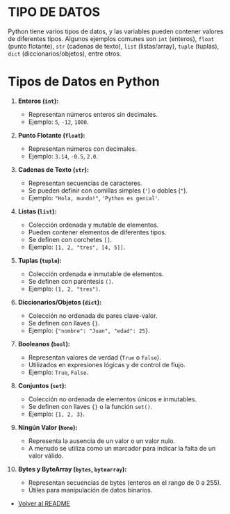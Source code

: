 # TIPO DE DATOS

Python tiene varios tipos de datos, y las variables pueden contener valores de diferentes tipos. Algunos ejemplos comunes son `int` (enteros), `float` (punto flotante), `str` (cadenas de texto), `list` (listas/array), `tuple` (tuplas), `dict` (diccionarios/objetos), entre otros.

# Tipos de Datos en Python

1. **Enteros (`int`):**
   - Representan números enteros sin decimales.
   - Ejemplo: `5`, `-12`, `1000`.

2. **Punto Flotante (`float`):**
   - Representan números con decimales.
   - Ejemplo: `3.14`, `-0.5`, `2.0`.

3. **Cadenas de Texto (`str`):**
   - Representan secuencias de caracteres.
   - Se pueden definir con comillas simples (`'`) o dobles (`"`).
   - Ejemplo: `"Hola, mundo!"`, `'Python es genial'`.

4. **Listas (`list`):**
   - Colección ordenada y mutable de elementos.
   - Pueden contener elementos de diferentes tipos.
   - Se definen con corchetes `[]`.
   - Ejemplo: `[1, 2, "tres", [4, 5]]`.

5. **Tuplas (`tuple`):**
   - Colección ordenada e inmutable de elementos.
   - Se definen con paréntesis `()`.
   - Ejemplo: `(1, 2, "tres")`.

6. **Diccionarios/Objetos (`dict`):**
   - Colección no ordenada de pares clave-valor.
   - Se definen con llaves `{}`.
   - Ejemplo: `{"nombre": "Juan", "edad": 25}`.

7. **Booleanos (`bool`):**
   - Representan valores de verdad (`True` o `False`).
   - Utilizados en expresiones lógicas y de control de flujo.
   - Ejemplo: `True`, `False`.

8. **Conjuntos (`set`):**
   - Colección no ordenada de elementos únicos e inmutables.
   - Se definen con llaves `{}` o la función `set()`.
   - Ejemplo: `{1, 2, 3}`.

9. **Ningún Valor (`None`):**
   - Representa la ausencia de un valor o un valor nulo.
   - A menudo se utiliza como un marcador para indicar la falta de un valor válido.

10. **Bytes y ByteArray (`bytes`, `bytearray`):**
    - Representan secuencias de bytes (enteros en el rango de 0 a 255).
    - Útiles para manipulación de datos binarios.

- [Volver al README](README.md)